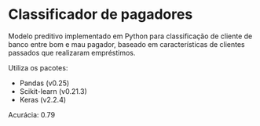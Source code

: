 # Classificador de pagadores
Modelo preditivo implementado em Python para classificação de cliente de banco entre bom e mau pagador, baseado em características de clientes passados que realizaram empréstimos.

Utiliza os pacotes:

- Pandas (v0.25)
- Scikit-learn (v0.21.3)
- Keras (v2.2.4)

Acurácia: 0.79
